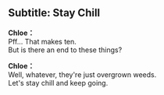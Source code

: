 # 

  
## Subtitle: Stay Chill
  
**Chloe：**  
Pff... That makes ten.  
But is there an end to these things?  
  
**Chloe：**  
Well, whatever, they're just overgrown weeds.  
Let's stay chill and keep going.  
